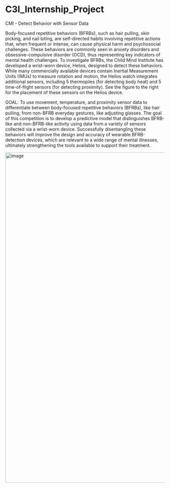 # C3I_Internship_Project
CMI - Detect Behavior with Sensor Data

Body-focused repetitive behaviors (BFRBs), such as hair pulling, skin picking, and nail biting, are self-directed habits involving repetitive actions that, when frequent or intense, can cause physical harm and psychosocial challenges. These behaviors are commonly seen in anxiety disorders and obsessive-compulsive disorder (OCD), thus representing key indicators of mental health challenges.
To investigate BFRBs, the Child Mind Institute has developed a wrist-worn device, Helios, designed to detect these behaviors. While many commercially available devices contain Inertial Measurement Units (IMUs) to measure rotation and motion, the Helios watch integrates additional sensors, including 5 thermopiles (for detecting body heat) and 5 time-of-flight sensors (for detecting proximity). See the figure to the right for the placement of these sensors on the Helios device.

GOAL:
To use movement, temperature, and proximity sensor data to differentiate between body-focused repetitive behaviors (BFRBs), like hair pulling, from non-BFRB everyday gestures, like adjusting glasses. The goal of this competition is to develop a predictive model that distinguishes BFRB-like and non-BFRB-like activity using data from a variety of sensors collected via a wrist-worn device. 
Successfully disentangling these behaviors will improve the design and accuracy of wearable BFRB-detection devices, which are relevant to a wide range of mental illnesses, ultimately strengthening the tools available to support their treatment.

<img width="2888" height="1043" alt="image" src="https://github.com/user-attachments/assets/2a9c447d-45a2-4612-a584-36cd1615fbf6" />

